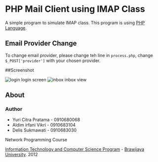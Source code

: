# PHP Mail Client using IMAP Class

A simple program to simulate IMAP class. This program is using [PHP Language](http://php.net).

## Email Provider Change

To change email provider, please change teh line in `process.php`, change `$_POST['provider']` with your chosen provider.

##Screenshot

![login](http://f.cl.ly/items/093R3N0V1a1P3o0c1y0g/ptiikmail3.png)
login screen
![inbox](http://f.cl.ly/items/3j2f1U1M162u080H2T2b/imap1.png)
inbox view

## About

### Author

* Yuri Citra Pratama - 0910680068
* Aldim irfani Vikri - 0910683104
* Delis Sukmawati - 0910683030

Network Programming Course

[Information Technology and Computer Science Program](http://ptiik.ub.ac.id) - [Brawijaya University](http://ub.ac.id). 2012